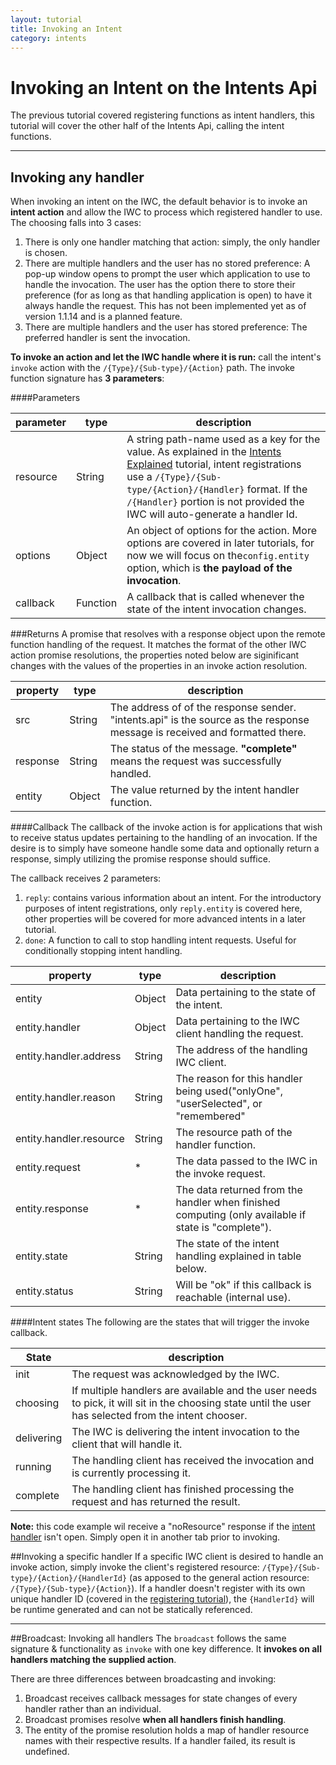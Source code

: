 ```yaml
---
layout: tutorial
title: Invoking an Intent
category: intents
---
```


# Invoking an Intent on the Intents Api
The previous tutorial covered registering functions as intent handlers, this tutorial will cover the other half of
the Intents Api, calling the intent functions.

***
## Invoking any handler
When invoking an intent on the IWC, the default behavior is to invoke an **intent action** and allow the IWC to process
 which registered handler to use. The choosing falls into 3 cases:
 
 1. There is only one handler matching that action: simply, the only handler is chosen.
 2. There are multiple handlers and the user has no stored preference: A pop-up window opens to prompt the user which
 application to use to handle the invocation. The user has the option there to store their preference (for as long
 as that handling application is open) to have it always handle the request. This has not been implemented yet as of 
 version 1.1.14 and is a planned feature.
 3. There are multiple handlers and the user has stored preference: The preferred handler is sent the invocation.
 

**To invoke an action and let the IWC handle where it is run:** call the intent's `invoke` action with the 
`/{Type}/{Sub-type}/{Action}` path. The invoke function signature has **3 parameters**:
 
####Parameters

| parameter | type   | description                                                                                                                                                            |
|-----------|--------|------------------------------------------------------------------------------------------------------------------------------------------------------------------------|
| resource  | String | A string path-name used as a key for the value. As explained in the [Intents Explained](10_intentInit.html) tutorial, intent registrations use a `/{Type}/{Sub-type/{Action}/{Handler}` format. If the `/{Handler}` portion is not provided the IWC will auto-generate a handler Id.                                |
| options   | Object | An object of options for the action. More options are covered in later tutorials, for now we will focus on the`config.entity` option, which is **the payload of the invocation**. |
| callback  | Function| A callback that is called whenever the state of the intent invocation changes.

###Returns
A promise that resolves with a response object upon the remote function handling of the request. It matches the format
of the other IWC action promise resolutions, the properties noted below are siginificant changes with the values of
the properties in an invoke action resolution.
 
| property | type   | description                                                                                 |
|----------|--------|---------------------------------------------------------------------------------------------|
| src      | String | The address of of the response sender. "intents.api" is the source as the response message is received and formatted there. |
| response | String | The status of the message. **"complete"** means the request was successfully handled.                 |
| entity   | Object | The value returned by the intent handler function.                                            |


####Callback
The callback of the invoke action is for applications that wish to receive status updates pertaining to the handling
of an invocation. If the desire is to simply have someone handle some data and optionally return a response, simply 
utilizing the promise response should suffice.


The callback receives 2 parameters:
 1. `reply`: contains various information about an intent. For the introductory purposes of intent registrations, only 
 `reply.entity` is covered here, other properties will be covered for more advanced intents in a later tutorial. 
 2. `done`: A function to call to stop handling intent requests. Useful for conditionally stopping intent handling.

| property | type   | description                                |
|----------|--------|--------------------------------------------|
| entity   | Object | Data pertaining to the state of the intent.|
| entity.handler| Object| Data pertaining to the IWC client handling the request.|
| entity.handler.address| String| The address of the handling IWC client.|
| entity.handler.reason| String| The reason for this handler being used("onlyOne", "userSelected", or "remembered"|
| entity.handler.resource| String| The resource path of the handler function.|
| entity.request| * | The data passed to the IWC in the invoke request.|
| entity.response | * | The data returned from the handler when finished computing (only available if state is "complete").|
| entity.state | String | The state of the intent handling explained in table below.|
| entity.status | String | Will be "ok" if this callback is reachable (internal use).|

####Intent states
The following are the states that will trigger the invoke callback.

| State   | description                                |
|---------|--------------------------------------------|
| init    | The request was acknowledged by the IWC.   |
| choosing| If multiple handlers are available and the user needs to pick, it will sit in the choosing state until the user has selected from the intent chooser.   |
| delivering| The IWC is delivering the intent invocation to the client that will handle it. |
| running | The handling client has received the invocation and is currently processing it. |
| complete| The handling client has finished processing the request and has returned the result. |


**Note:** this code example wil receive a "noResource" response if the [intent handler](http://s.codepen.io/Kevin-K/debug/xZbdLv) isn't open. Simply open it in another
tab prior to invoking.
<p data-height="500" data-theme-id="0" data-slug-hash="YwXXdW" data-default-tab="js" data-user="Kevin-K" class='codepen'>

##Invoking a specific handler
If a specific IWC client is desired to handle an invoke action, simply invoke the client's registered resource:
`/{Type}/{Sub-type}/{Action}/{HandlerId}` (as apposed to the general action resource: `/{Type}/{Sub-type}/{Action}`).
If a handler doesn't register with its own unique handler ID (covered in the [registering tutorial](11_intentRegister.html)),
the `{HandlerId}` will be runtime generated and can not be statically referenced.

***

##Broadcast: Invoking all handlers
The `broadcast` follows the same signature & functionality as `invoke` with one key difference. It **invokes on all
handlers matching the supplied action**. 

There are three differences between broadcasting and invoking:

1. Broadcast receives callback messages for state changes of every handler rather than an individual.
2. Broadcast promises resolve **when all handlers finish handling**.
3. The entity of the promise resolution holds a map of handler resource names with their respective results. If a handler
failed, its result is undefined.

<p data-height="500" data-theme-id="0" data-slug-hash="qbdQbO" data-default-tab="js" data-user="Kevin-K" class='codepen'>